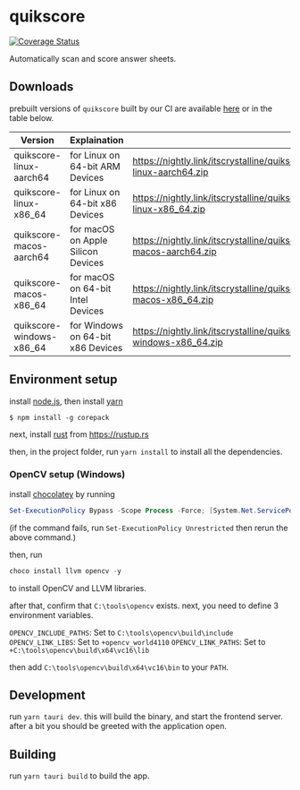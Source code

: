 # quikscore

[![Coverage Status](https://coveralls.io/repos/github/itscrystalline/quikscore/badge.svg)](https://coveralls.io/github/itscrystalline/quikscore)

Automatically scan and score answer sheets.

## Downloads

prebuilt versions of `quikscore` built by our CI are available [here](https://nightly.link/itscrystalline/quikscore/workflows/cd.yaml/main?preview)
or in the table below.

| Version                  | Explaination                       | Link                                                                                              |
| ------------------------ | ---------------------------------- | ------------------------------------------------------------------------------------------------- |
| quikscore-linux-aarch64  | for Linux on 64-bit ARM Devices    | https://nightly.link/itscrystalline/quikscore/workflows/cd.yaml/main/quikscore-linux-aarch64.zip  |
| quikscore-linux-x86_64   | for Linux on 64-bit x86 Devices    | https://nightly.link/itscrystalline/quikscore/workflows/cd.yaml/main/quikscore-linux-x86_64.zip   |
| quikscore-macos-aarch64  | for macOS on Apple Silicon Devices | https://nightly.link/itscrystalline/quikscore/workflows/cd.yaml/main/quikscore-macos-aarch64.zip  |
| quikscore-macos-x86_64   | for macOS on 64-bit Intel Devices  | https://nightly.link/itscrystalline/quikscore/workflows/cd.yaml/main/quikscore-macos-x86_64.zip   |
| quikscore-windows-x86_64 | for Windows on 64-bit x86 Devices  | https://nightly.link/itscrystalline/quikscore/workflows/cd.yaml/main/quikscore-windows-x86_64.zip |

## Environment setup

install [node.js](https://nodejs.org/en/download), then install [yarn](https://yarnpkg.com/getting-started/install)

```shell
$ npm install -g corepack
```

next, install [rust](https://www.rust-lang.org/) from https://rustup.rs

then, in the project folder, run `yarn install` to install all the dependencies.

### OpenCV setup (Windows)

install [chocolatey](https://chocolatey.org/install) by running

```powershell
Set-ExecutionPolicy Bypass -Scope Process -Force; [System.Net.ServicePointManager]::SecurityProtocol = [System.Net.ServicePointManager]::SecurityProtocol -bor 3072; iex ((New-Object System.Net.WebClient).DownloadString('https://community.chocolatey.org/install.ps1'))
```

(if the command fails, run `Set-ExecutionPolicy Unrestricted` then rerun the above command.)

then, run

```powershell
choco install llvm opencv -y
```

to install OpenCV and LLVM libraries.

after that, confirm that `C:\tools\opencv` exists.
next, you need to define 3 environment variables.

`OPENCV_INCLUDE_PATHS`: Set to `C:\tools\opencv\build\include`
`OPENCV_LINK_LIBS`: Set to `+opencv_world4110`
`OPENCV_LINK_PATHS`: Set to `+C:\tools\opencv\build\x64\vc16\lib`

then add `C:\tools\opencv\build\x64\vc16\bin` to your `PATH`.

## Development

run `yarn tauri dev`. this will build the binary, and start the frontend server. after a bit you should be greeted with the application open.

## Building

run `yarn tauri build` to build the app.
